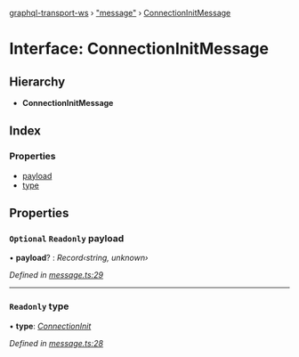 [graphql-transport-ws](../README.md) › ["message"](../modules/_message_.md) › [ConnectionInitMessage](_message_.connectioninitmessage.md)

# Interface: ConnectionInitMessage

## Hierarchy

* **ConnectionInitMessage**

## Index

### Properties

* [payload](_message_.connectioninitmessage.md#optional-readonly-payload)
* [type](_message_.connectioninitmessage.md#readonly-type)

## Properties

### `Optional` `Readonly` payload

• **payload**? : *Record‹string, unknown›*

*Defined in [message.ts:29](https://github.com/enisdenjo/graphql-transport-ws/blob/bb59cf9/src/message.ts#L29)*

___

### `Readonly` type

• **type**: *[ConnectionInit](../enums/_message_.messagetype.md#connectioninit)*

*Defined in [message.ts:28](https://github.com/enisdenjo/graphql-transport-ws/blob/bb59cf9/src/message.ts#L28)*
